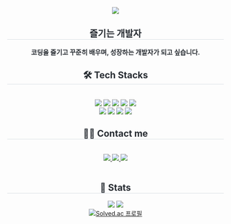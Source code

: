 <div align= "center">
    <img src="https://capsule-render.vercel.app/api?type=waving&color=0:96fbc4,100:f9f50d&height=180&text=Riveroad,%20Develop%20your%20road&animation=fadeIn&fontColor=ff9966&fontSize=50" />
</div>
<div align= "center"> 
    <h2 style="border-bottom: 1px solid #d8dee4; color: #282d33;"> 즐기는 개발자 </h2>  
    <div style="font-weight: 700; font-size: 15px; text-align: center; color: #282d33;"> 코딩을 즐기고 꾸준히 배우며, 성장하는 개발자가 되고 싶습니다. </div> 
</div>
<div align= "center">
    <h2 style="border-bottom: 1px solid #d8dee4; color: #282d33;"> 🛠️ Tech Stacks </h2> <br> 
    <div style="margin: 0 auto; text-align: center;" align= "center"> <img src="https://img.shields.io/badge/C-A8B9CC?style=for-the-badge&logo=C&logoColor=white">
          <img src="https://img.shields.io/badge/C++-00599C?style=for-the-badge&logo=C%2B%2B&logoColor=white">
          <img src="https://img.shields.io/badge/Java-007396?style=for-the-badge&logo=Java&logoColor=white">
          <img src="https://img.shields.io/badge/Javascript-F7DF1E?style=for-the-badge&logo=Javascript&logoColor=white">
          <img src="https://img.shields.io/badge/Python-3776AB?style=for-the-badge&logo=Python&logoColor=white">
          <br/><img src="https://img.shields.io/badge/Spring-6DB33F?style=for-the-badge&logo=Spring&logoColor=white">
          <img src="https://img.shields.io/badge/HTML5-E34F26?style=for-the-badge&logo=HTML5&logoColor=white">
          <img src="https://img.shields.io/badge/MySQL-4479A1?style=for-the-badge&logo=MySQL&logoColor=white">
          <img src="https://img.shields.io/badge/Git-F05032?style=for-the-badge&logo=Git&logoColor=white">
          <br/></div>
</div>
<div align= "center">
    <h2 style="border-bottom: 1px solid #d8dee4; color: #282d33;"> 🧑‍💻 Contact me </h2> <br> 
        <div align= "center">
        <a href=mailto:kanggil0825@gmail.com> <img src="https://img.shields.io/badge/Gmail-EA4335?style=for-the-badge&logo=Gmail&logoColor=white&link=mailto:kanggil0825@gmail.com"> </a>
         <a href=https://riveroad-workspace.notion.site/Develop-Study-23a127c5895d80e49eeef35e66fb5b29?source=copy_link> <img src="https://img.shields.io/badge/Notion-000000?style=for-the-badge&logo=Notion&logoColor=white&link=https://riveroad-workspace.notion.site/Develop-Study-23a127c5895d80e49eeef35e66fb5b29?source=copy_link"> </a>
         <a href=https://www.instagram.com/riveroad_0825> <img src="https://img.shields.io/badge/Instagram-E4405F?style=for-the-badge&logo=Instagram&logoColor=white&link=https://www.instagram.com/riveroad_0825"> </a>
        </div>  <br> 
        <div align= "center">  </div> 
</div>
<div align= "center"> 
    <h2 style="border-bottom: 1px solid #d8dee4; color: #282d33;"> 🏅 Stats </h2>
    <div align= "center">
        <img src="https://github-readme-stats.vercel.app/api?username=RiveroadKim&bg_color=60,96fbc4,f9f586&title_color=ff9966&text_color=ff9966"
         />
        <img src="https://github-readme-stats.vercel.app/api/top-langs/?username=RiveroadKim&layout=compact&bg_color=60,96fbc4,f9f586&title_color=ff9966&text_color=ff9966"
        />
    </div> 
    <div class="profile-section">
        <a href="https://solved.ac/riveroad" target="_blank"><img src="http://mazassumnida.wtf/api/v2/generate_badge?boj=riveroad" alt="Solved.ac 프로필" /></a>
    </div>
</div>
    
